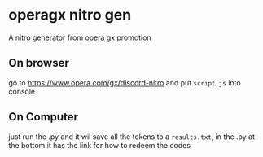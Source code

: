 # operagx nitro gen
A nitro generator from opera gx promotion

## On browser

go to https://www.opera.com/gx/discord-nitro and put ```script.js``` into console

## On Computer
just run the .py and it wil save all the tokens to a ```results.txt```, in the .py at the bottom it has the link for how to redeem the codes
